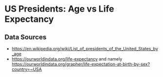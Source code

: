 # US Presidents: Age vs Life Expectancy

## Data Sources

- https://en.wikipedia.org/wiki/List_of_presidents_of_the_United_States_by_age
- https://ourworldindata.org/life-expectancy and namely https://ourworldindata.org/grapher/life-expectation-at-birth-by-sex?country=~USA

